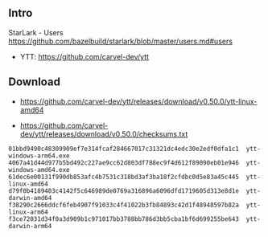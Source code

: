 ## Intro

StarLark - Users
https://github.com/bazelbuild/starlark/blob/master/users.md#users
- YTT: https://github.com/carvel-dev/ytt

## Download

- https://github.com/carvel-dev/ytt/releases/download/v0.50.0/ytt-linux-amd64

- https://github.com/carvel-dev/ytt/releases/download/v0.50.0/checksums.txt

```
01bbd9490c48309909ef7e314fcaf284667017c31321dc4edc30e2edf0dfa1c1  ytt-windows-arm64.exe
4067a41d44d977b5bd492c227ae9cc62d803df788ec9f4d612f89090eb01e946  ytt-windows-amd64.exe
61dec6e00131f990db853afc4b7531c318bd3af3ba18f2cfdbc0d5e83a45c445  ytt-linux-amd64
d79f0b4189403c4142f5c646989de0769a316896a6096dfd1719605d313e8d1e  ytt-darwin-amd64
f38290c2666ddcf6feb4907f91033c4f41022b3fb84893c42d1f48948597b82a  ytt-linux-arm64
f3ce72031d34f0a3d909b1c971017bb3788bb786d3bb5cba1bf6d699255be643  ytt-darwin-arm64
```
